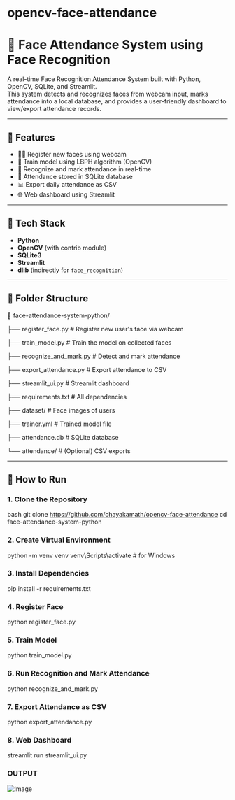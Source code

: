 # opencv-face-attendance

# 🎯 Face Attendance System using Face Recognition

A real-time Face Recognition Attendance System built with Python, OpenCV, SQLite, and Streamlit.  
This system detects and recognizes faces from webcam input, marks attendance into a local database, and provides a user-friendly dashboard to view/export attendance records.

---

## 📌 Features

- 🧑‍💼 Register new faces using webcam
- 🧠 Train model using LBPH algorithm (OpenCV)
- 📸 Recognize and mark attendance in real-time
- 💾 Attendance stored in SQLite database
- 📊 Export daily attendance as CSV
- 🌐 Web dashboard using Streamlit

---

## 🧠 Tech Stack

- **Python**
- **OpenCV** (with contrib module)
- **SQLite3**
- **Streamlit**
- **dlib** (indirectly for `face_recognition`)

---

## 📁 Folder Structure

📂 face-attendance-system-python/

├── register_face.py # Register new user's face via webcam

├── train_model.py # Train the model on collected faces

├── recognize_and_mark.py # Detect and mark attendance

├── export_attendance.py # Export attendance to CSV

├── streamlit_ui.py # Streamlit dashboard

├── requirements.txt # All dependencies

├── dataset/ # Face images of users

├── trainer.yml # Trained model file

├── attendance.db # SQLite database

└── attendance/ # (Optional) CSV exports



---

## 🚀 How to Run

### 1. Clone the Repository

bash
git clone https://github.com/chayakamath/opencv-face-attendance
cd face-attendance-system-python

### 2. Create Virtual Environment
python -m venv venv
venv\Scripts\activate   # for Windows

### 3. Install Dependencies
pip install -r requirements.txt

### 4. Register Face
python register_face.py

### 5. Train Model
python train_model.py

### 6. Run Recognition and Mark Attendance
python recognize_and_mark.py


### 7. Export Attendance as CSV
python export_attendance.py

### 8. Web Dashboard
streamlit run streamlit_ui.py

### OUTPUT
![Image](https://github.com/user-attachments/assets/33cb93b0-dedc-4191-af44-a6a9addb9786)


